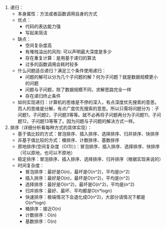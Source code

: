 1.  递归：
    + 本身属性：方法或者函数调用自身的方式      
    + 优点：
      + 代码的表达能力强    
      + 写起来简洁      
    + 缺点：
      + 空间复杂度高      
      + 有堆栈溢出的风险: 可以声明最大深度是多少     
      + 存在重复计算：是用基于递归的算法      
      + 过多的函数调用会耗时较多      
    + 什么问题适合递归？满足三个条件使用递归：      
      + 问题的解可以分为几个子问题的解？何为子问题？就是数据规模更小的问题      
      + 问题与子问题，除了数据规模不同，求解思路完全一样      
      + 存在递归终止条件      
    + 如何实现递归：计算机的思维是不停的深入，有点深度优先搜索的意思。而人的思维是分解，有点广度优先搜索的意思。所以只需将问题分为：子问题1，子问题2，子问题3等等。就不必再将子问题再分为子问题11，子问题12，子问题13等等了。因为问题与子问题的解决方式一样。       
2.  排序（详细分析看每种方式的具体实现）：    
    + 基于值比较的方式：冒泡排序、插入排序、选择排序、归并排序、快排序      
    + 非基于值比较的方式：桶排序、计数排序、基数排序      
    + 原地排序(空间复杂度（O(1)）)：冒泡排序、插入排序、选择排序、快排序（可以原地，也可以不原地）    
    + 稳定排序：冒泡排序、插入排序、选择排序、归并排序（根据实现来说的）      
    + 时间复杂度：
      + 冒泡排序：最好是O(n)，最坏是O(n^2)，平均是(n^2)      
      + 插入排序：最好是O(n)，最坏是O(n^2)，平均是(n^2)            
      + 选择排序：最好是O(n^2)，最坏是O(n^2)，平均是(n^2)          
      + 归并排序：最好、最坏、平均都是O(n*logn)      
      + 快速排序：极端情况下会退化成O(n^2)，大部分请情况下都是O(n*logn)      
      + 桶排序：接近O(n)      
      + 计数排序：O(n)        
      + 基数排序：O(n)      

